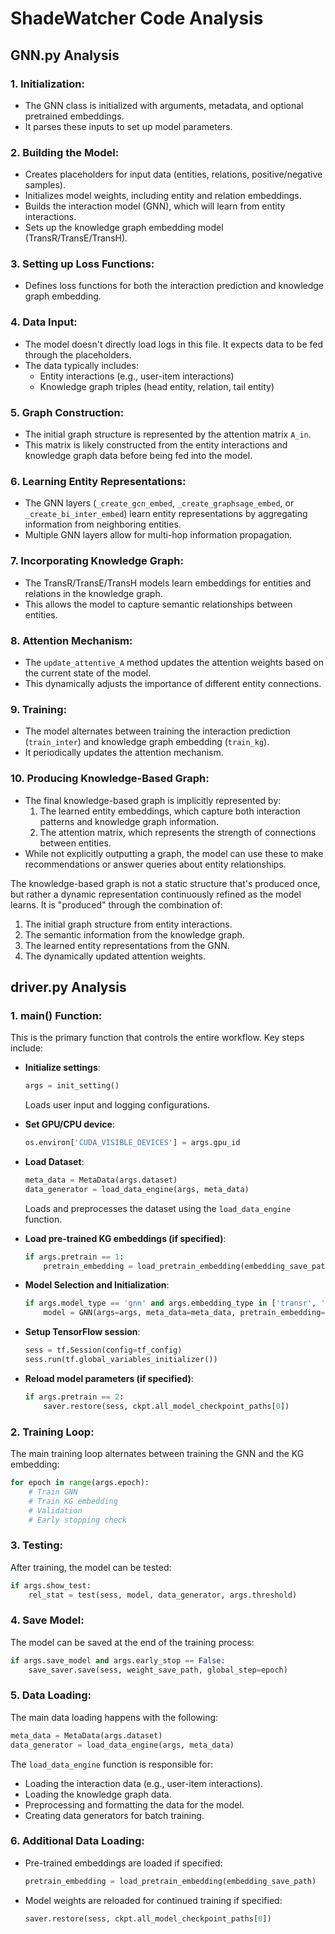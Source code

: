 # ShadeWatcher Code Analysis

## GNN.py Analysis 

### 1. Initialization:
- The GNN class is initialized with arguments, metadata, and optional pretrained embeddings.
- It parses these inputs to set up model parameters.

### 2. Building the Model:
- Creates placeholders for input data (entities, relations, positive/negative samples).
- Initializes model weights, including entity and relation embeddings.
- Builds the interaction model (GNN), which will learn from entity interactions.
- Sets up the knowledge graph embedding model (TransR/TransE/TransH).

### 3. Setting up Loss Functions:
- Defines loss functions for both the interaction prediction and knowledge graph embedding.

### 4. Data Input:
- The model doesn't directly load logs in this file. It expects data to be fed through the placeholders.
- The data typically includes:
  - Entity interactions (e.g., user-item interactions)
  - Knowledge graph triples (head entity, relation, tail entity)

### 5. Graph Construction:
- The initial graph structure is represented by the attention matrix `A_in`.
- This matrix is likely constructed from the entity interactions and knowledge graph data before being fed into the model.

### 6. Learning Entity Representations:
- The GNN layers (`_create_gcn_embed`, `_create_graphsage_embed`, or `_create_bi_inter_embed`) learn entity representations by aggregating information from neighboring entities.
- Multiple GNN layers allow for multi-hop information propagation.

### 7. Incorporating Knowledge Graph:
- The TransR/TransE/TransH models learn embeddings for entities and relations in the knowledge graph.
- This allows the model to capture semantic relationships between entities.

### 8. Attention Mechanism:
- The `update_attentive_A` method updates the attention weights based on the current state of the model.
- This dynamically adjusts the importance of different entity connections.

### 9. Training:
- The model alternates between training the interaction prediction (`train_inter`) and knowledge graph embedding (`train_kg`).
- It periodically updates the attention mechanism.

### 10. Producing Knowledge-Based Graph:
- The final knowledge-based graph is implicitly represented by:
  1. The learned entity embeddings, which capture both interaction patterns and knowledge graph information.
  2. The attention matrix, which represents the strength of connections between entities.
- While not explicitly outputting a graph, the model can use these to make recommendations or answer queries about entity relationships.


The knowledge-based graph is not a static structure that's produced once, but rather a dynamic representation continuously refined as the model learns. It is "produced" through the combination of:
1. The initial graph structure from entity interactions.
2. The semantic information from the knowledge graph.
3. The learned entity representations from the GNN.
4. The dynamically updated attention weights.



## driver.py Analysis



### 1. main() Function:
This is the primary function that controls the entire workflow. Key steps include:

- **Initialize settings**:
  ```python
  args = init_setting()
  ```
  Loads user input and logging configurations.

- **Set GPU/CPU device**:
  ```python
  os.environ['CUDA_VISIBLE_DEVICES'] = args.gpu_id
  ```

- **Load Dataset**:
  ```python
  meta_data = MetaData(args.dataset)
  data_generator = load_data_engine(args, meta_data)
  ```
  Loads and preprocesses the dataset using the `load_data_engine` function.

- **Load pre-trained KG embeddings (if specified)**:
  ```python
  if args.pretrain == 1:
      pretrain_embedding = load_pretrain_embedding(embedding_save_path)
  ```

- **Model Selection and Initialization**:
  ```python
  if args.model_type == 'gnn' and args.embedding_type in ['transr', 'transe', 'transh']:
      model = GNN(args=args, meta_data=meta_data, pretrain_embedding=pretrain_embedding)
  ```

- **Setup TensorFlow session**:
  ```python
  sess = tf.Session(config=tf_config)
  sess.run(tf.global_variables_initializer())
  ```

- **Reload model parameters (if specified)**:
  ```python
  if args.pretrain == 2:
      saver.restore(sess, ckpt.all_model_checkpoint_paths[0])
  ```

### 2. Training Loop:
The main training loop alternates between training the GNN and the KG embedding:
```python
for epoch in range(args.epoch):
    # Train GNN
    # Train KG embedding
    # Validation
    # Early stopping check
```

### 3. Testing:
After training, the model can be tested:
```python
if args.show_test:
    rel_stat = test(sess, model, data_generator, args.threshold)
```

### 4. Save Model:
The model can be saved at the end of the training process:
```python
if args.save_model and args.early_stop == False:
    save_saver.save(sess, weight_save_path, global_step=epoch)
```

### 5. Data Loading:
The main data loading happens with the following:
```python
meta_data = MetaData(args.dataset)
data_generator = load_data_engine(args, meta_data)
```
The `load_data_engine` function is responsible for:
- Loading the interaction data (e.g., user-item interactions).
- Loading the knowledge graph data.
- Preprocessing and formatting the data for the model.
- Creating data generators for batch training.

### 6. Additional Data Loading:
- Pre-trained embeddings are loaded if specified:
  ```python
  pretrain_embedding = load_pretrain_embedding(embedding_save_path)
  ```

- Model weights are reloaded for continued training if specified:
  ```python
  saver.restore(sess, ckpt.all_model_checkpoint_paths[0])
  ```
``` 
